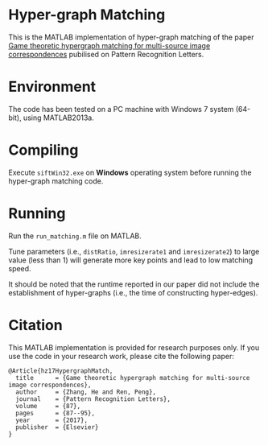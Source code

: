 # Hyper-graph Matching
This is the MATLAB implementation of hyper-graph matching of the paper [Game theoretic hypergraph matching for multi-source image correspondences](https://www.sciencedirect.com/science/article/pii/S0167865516301738) pubilised on Pattern Recognition Letters.

# Environment
The code has been tested on a PC machine with Windows 7 system (64-bit), using MATLAB2013a. 

# Compiling
Execute `siftWin32.exe` on **Windows** operating system before running the hyper-graph matching code.

# Running
Run the `run_matching.m` file on MATLAB.

Tune parameters (i.e., `distRatio`, `imresizerate1` and `imresizerate2`) to large value (less than 1) will generate more key points and lead to low matching speed. 

It should be noted that the runtime reported in our paper did not include the establishment of hyper-graphs (i.e., the time of constructing hyper-edges).

# Citation
This MATLAB implementation is provided for research purposes only. If you use the code in your research work, please cite the following paper: 

    @Article{hz17HypergraphMatch, 
      title      = {Game theoretic hypergraph matching for multi-source image correspondences}, 
      author     = {Zhang, He and Ren, Peng}, 
      journal    = {Pattern Recognition Letters}, 
      volume     = {87}, 
      pages      = {87--95}, 
      year       = {2017}, 
      publisher  = {Elsevier} 
    } 

